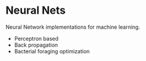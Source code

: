 Neural Nets
==========
Neural Network implementations for machine learning.
<ul>
<li>Perceptron based</li>
<li>Back propagation</li>
<li>Bacterial foraging optimization</li>
</ul>
